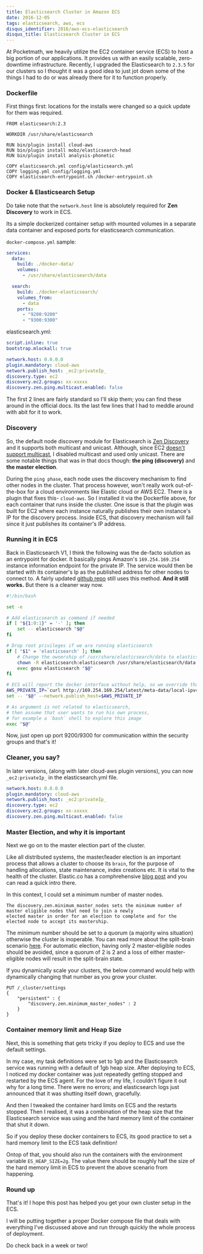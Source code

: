 ```yaml
---
title: Elasticsearch Cluster in Amazon ECS
date: 2016-12-05
tags: elasticsearch, aws, ecs
disqus_identifier: 2016/aws-ecs-elasticsearch
disqus_title: Elasticsearch Cluster in ECS
---
```


At Pocketmath, we heavily utilize the EC2 container service (ECS) to host a big portion of our applications. It
provides us with an easily scalable, zero-downtime infrastructure. Recently, I upgraded the Elasticsearch to `2.3.5` 
for our clusters so I thought it was a good idea to just jot down some of the things I had to do or was already 
there for it to function properly.

### Dockerfile

First things first: locations for the installs were changed so a quick update for them was required.

```
FROM elasticsearch:2.3

WORKDIR /usr/share/elasticsearch

RUN bin/plugin install cloud-aws
RUN bin/plugin install mobz/elasticsearch-head
RUN bin/plugin install analysis-phonetic

COPY elasticsearch.yml config/elasticsearch.yml
COPY logging.yml config/logging.yml
COPY elasticsearch-entrypoint.sh /docker-entrypoint.sh
```

### Docker & Elasticsearch Setup

Do take note that the `network.host` line is absolutely required for **Zen Discovery** to work in ECS.

Its a simple dockerized container setup with mounted volumes in a separate data container and exposed ports for
elasticsearch communication.

`docker-compose.yml` sample:

```yml
services:
  data:
    build: ./docker-data/
    volumes:
      - /usr/share/elasticsearch/data

  search:
    build: ./docker-elasticsearch/
    volumes_from:
      - data
    ports:
      - "9200:9200"
      - "9300:9300"
```

elasticsearch.yml:

```yml
script.inline: true
bootstrap.mlockall: true

network.host: 0.0.0.0
plugin.mandatory: cloud-aws
network.publish_host: _ec2:privateIp_
discovery.type: ec2
discovery.ec2.groups: xx-xxxxx
discovery.zen.ping.multicast.enabled: false
```

The first 2 lines are fairly standard so I'll skip them; you can find these around in the official docs. Its the last
few lines that I had to meddle around with abit for it to work.

### Discovery

So, the default node discovery module for Elasticsearch is [Zen Discovery][zen discovery] and it supports both multicast and unicast.
Although, since EC2 [doesn't support multicast][aws faq], I disabled multicast and used only unicast. There are some 
notable things that was in that docs though: **the ping (discovery)** and **the master election**.

During the `ping phase`, each node uses the discovery mechanism to find other nodes in the cluster. That process however, 
won't really work out-of-the-box for a cloud environments like Elastic cloud or AWS EC2. There is a plugin that 
fixes this- `cloud-aws`. So I installed it via the Dockerfile above, for each container that runs inside
the cluster. One issue is that the plugin was built for EC2 where each instance naturally publishes their own instance's IP
for the discovery process. Inside ECS, that discovery mechanism will fail since it just publishes its container's IP address.

### Running it in ECS

Back in Elasticsearch V1, I think the following was the de-facto solution as an entrypoint for docker. It basically 
pings Amazon's `169.254.169.254` instance information endpoint for the private IP. The service would then be started 
with its container's Ip as the published address for other nodes to connect to. A fairly updated 
[github repo][github es ecs] still uses this method. **And it still works.** But there is a cleaner way now.


```bash
#!/bin/bash

set -e

# Add elasticsearch as command if needed
if [ "${1:0:1}" = '-' ]; then
    set -- elasticsearch "$@"
fi

# Drop root privileges if we are running elasticsearch
if [ "$1" = 'elasticsearch' ]; then
    # Change the ownership of /usr/share/elasticsearch/data to elasticsearch
    chown -R elasticsearch:elasticsearch /usr/share/elasticsearch/data
    exec gosu elasticsearch "$@"
fi

# ECS will report the docker interface without help, so we override that with host's private ip
AWS_PRIVATE_IP=`curl http://169.254.169.254/latest/meta-data/local-ipv4`
set -- "$@" --network.publish_host=$AWS_PRIVATE_IP

# As argument is not related to elasticsearch,
# then assume that user wants to run his own process,
# for example a `bash` shell to explore this image
exec "$@"
```

Now, just open up port 9200/9300 for communication within the security groups and that's it!

### Cleaner, you say?

In later versions, (along with later cloud-aws plugin versions), you can now `_ec2:privateIp_` in the elasticsearch.yml file.

```yml
network.host: 0.0.0.0
plugin.mandatory: cloud-aws
network.publish_host: _ec2:privateIp_
discovery.type: ec2
discovery.ec2.groups: xx-xxxxx
discovery.zen.ping.multicast.enabled: false
```

### Master Election, and why it is important

Next we go on to the master election part of the cluster.

Like all distributed systems, the master/leader election is an important process that allows a cluster to choose its `brain`,
for the purpose of handling allocations, state maintenance, index creations etc. It is vital to the health of the cluster. 
Elastic.co has a comphrehensive [blog post][master election] and you can read a quick intro there. 

In this context, I could set a minimum number of master nodes. 

```
The discovery.zen.minimum_master_nodes sets the minimum number of master eligible nodes that need to join a newly 
elected master in order for an election to complete and for the elected node to accept its mastership.
```

The minimum number should be set to a quorum (a majority wins situation) otherwise the cluster is inoperable.
You can read more about the split-brain scenario [here][split-brain]. For automatic election, having only 2 
master-eligible nodes should be avoided, since a quorum of 2 is 2 and a loss of either master-eligible nodes 
will result in the split-brain state.

If you dynamically scale your clusters, the below command would help with dynamically changing that number as you grow
your cluster.

```curl
PUT /_cluster/settings
{
    "persistent" : {
        "discovery.zen.minimum_master_nodes" : 2
    }
}
```

### Container memory limit and Heap Size

Next, this is something that gets tricky if you deploy to ECS and use the default settings. 

In my case, my task definitions were set to 1gb and the Elasticsearch service was running with a default of 1gb heap size.
After deploying to ECS, I noticed my docker container was just repeatedly getting stopped and restarted by the ECS agent.
For the love of my life, I couldn't figure it out why for a long time. There were no errors; and elasticsearch logs 
just announced that it was shutting itself down, gracefully.

And then I tweaked the container hard limits on ECS and the restarts stopped. Then I realised, it was a combination 
of the heap size that the Elasticsearch service was using and the hard memory limit of the container that shut it down.

So if you deploy these docker containers to ECS, its good practice to set a hard memory limit to the ECS task definition!

Ontop of that, you should also run the containers with the environment variable `ES_HEAP_SIZE=2g`. The value there should be
roughly half the size of the hard memory limit in ECS to prevent the above scenario from happening.

### Round up

That's it! I hope this post has helped you get your own cluster setup in the ECS.

I will be putting together a proper Docker compose file that deals with everything I've discussed above and run through
quickly the whole process of deployment.

Do check back in a week or two!

[zen discovery]: https://www.elastic.co/guide/en/elasticsearch/reference/5.x/modules-discovery-zen.html
[aws faq]: https://aws.amazon.com/vpc/faqs/
[split-brain]: http://blog.trifork.com/2013/10/24/how-to-avoid-the-split-brain-problem-in-elasticsearch/
[master election]: https://www.elastic.co/blog/found-leader-election-in-general
[github es ecs]: https://github.com/daptiv/elasticsearch-ecs
